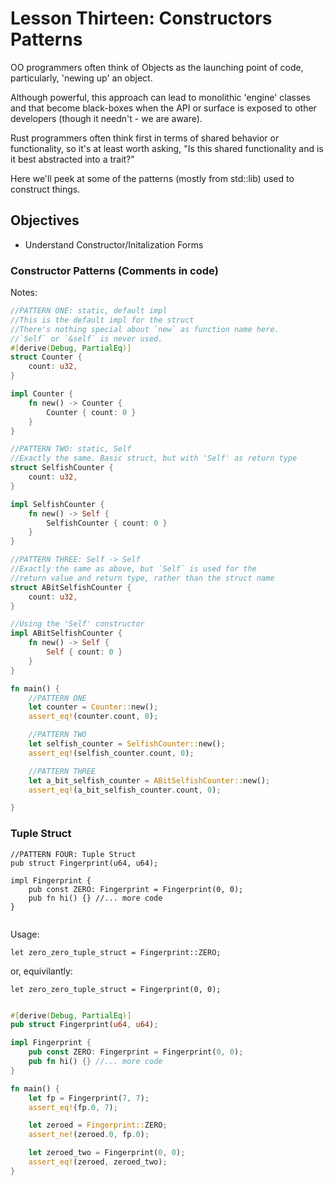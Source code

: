 # Lesson Thirteen: Constructors Patterns 


OO programmers often think of Objects as the launching point of code, particularly, 'newing up' an object.  

Although powerful, this approach can lead to monolithic 'engine' classes and that become black-boxes when the API or surface is exposed to other developers (though it needn't - we are aware). 

Rust programmers often think first in terms of shared behavior or functionality, so it's at least worth asking, "Is this shared functionality and is it best abstracted into a trait?"  

Here we'll peek at some of the patterns (mostly from std::lib) used to construct things.   

## Objectives 
- Understand Constructor/Initalization Forms 


### Constructor Patterns (Comments in code) 


Notes: 

```rust
//PATTERN ONE: static, default impl 
//This is the default impl for the struct 
//There's nothing special about `new` as function name here.
//`Self` or `&self` is never used. 
#[derive(Debug, PartialEq)]
struct Counter {
    count: u32,
}

impl Counter {
    fn new() -> Counter {
        Counter { count: 0 }
    }
}

//PATTERN TWO: static, Self
//Exactly the same. Basic struct, but with 'Self' as return type
struct SelfishCounter {
    count: u32,
}

impl SelfishCounter {
    fn new() -> Self {
        SelfishCounter { count: 0 }
    }
}

//PATTERN THREE: Self -> Self
//Exactly the same as above, but `Self` is used for the 
//return value and return type, rather than the struct name 
struct ABitSelfishCounter {
    count: u32,
}

//Using the 'Self' constructor
impl ABitSelfishCounter {
    fn new() -> Self {
        Self { count: 0 }
    }
}

fn main() {
    //PATTERN ONE
    let counter = Counter::new();
    assert_eq!(counter.count, 0);

    //PATTERN TWO 
    let selfish_counter = SelfishCounter::new();
    assert_eq!(selfish_counter.count, 0);

    //PATTERN THREE 
    let a_bit_selfish_counter = ABitSelfishCounter::new();
    assert_eq!(a_bit_selfish_counter.count, 0);

}
```

### Tuple Struct

```rust,no_run
//PATTERN FOUR: Tuple Struct
pub struct Fingerprint(u64, u64);

impl Fingerprint {
    pub const ZERO: Fingerprint = Fingerprint(0, 0);
    pub fn hi() {} //... more code
}


```
Usage:
```
let zero_zero_tuple_struct = Fingerprint::ZERO;
```
or, equivilantly:
```rust,no_run
let zero_zero_tuple_struct = Fingerprint(0, 0);
```

```rust

#[derive(Debug, PartialEq)]
pub struct Fingerprint(u64, u64);

impl Fingerprint {
    pub const ZERO: Fingerprint = Fingerprint(0, 0);
    pub fn hi() {} //... more code
}

fn main() {
    let fp = Fingerprint(7, 7);
    assert_eq!(fp.0, 7);

    let zeroed = Fingerprint::ZERO;
    assert_ne!(zeroed.0, fp.0);

    let zeroed_two = Fingerprint(0, 0);
    assert_eq!(zeroed, zeroed_two);
}
```